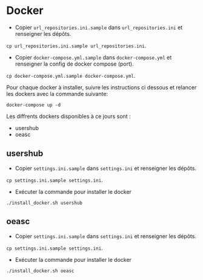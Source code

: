 # Docker

* Copier `url_repositories.ini.sample` dans `url_repositories.ini` et renseigner les dépôts.
  
`cp url_repositories.ini.sample url_repositories.ini`.

* Copier `docker-compose.yml.sample` dans `docker-compose.yml` et renseigner la config de docker compose (port).
  
`cp docker-compose.yml.sample docker-compose.yml`.

Pour chaque docker à installer, suivre les instructions ci dessous et relancer les dockers avec la commande suivante:

`docker-compose up -d`

Les diffrents dockers disponibles à ce jours sont :

* usershub
* oeasc

## usershub

* Copier `settings.ini.sample` dans `settings.ini` et renseigner les dépôts.

`cp settings.ini.sample settings.ini`.

* Exécuter la commande pour installer le docker

`./install_docker.sh usershub`


## oeasc

* Copier `settings.ini.sample` dans `settings.ini` et renseigner les dépôts.

`cp settings.ini.sample settings.ini`.

* Exécuter la commande pour installer le docker

`./install_docker.sh oeasc`

